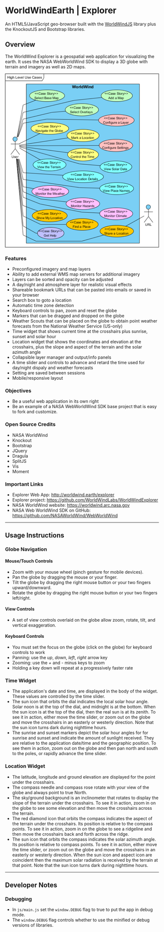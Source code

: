 # WorldWindEarth | Explorer
An HTML5/JavaScript geo-browser built with the [WorldWindJS](https://emxsys.github.io/worldwindjs) library plus the KnockoutJS and Bootstrap libraries.

## Overview
The WorldWind Explorer is a geospatial web application for visualizing the earth. 
It uses the NASA WebWorldWind SDK to display a 3D globe with terrain and imagery 
as well as 2D maps. 

![alt text](images/HighLevelUseCases.png "High Level Use Case Diagram")

### Features

- Preconfigured imagery and map layers
- Ability to add external WMS map servers for additional imagery
- Layers can be sorted and opacity can be adjusted
- A day/night and atmosphere layer for realistic visual effects
- Shareable bookmark URLs that can be pasted into emails or saved in your browser
- Search box to goto a location 
- Automatic time zone detection
- Keyboard controls to pan, zoom and reset the globe
- Markers that can be dragged and dropped on the globe
- Weather Scouts that can be placed on the globe to obtain point weather forecasts from the National Weather Service (US-only)
- Time widget that shows current time at the crosshairs plus sunrise, sunset and solar hour
- Location widget that shows the coordinates and elevation at the crosshairs, plus the slope and aspect of the terrain and the solar azimuth angle
- Collapsible layer manager and output/info panels
- A time slider and controls to advance and retard the time used for day/night dispaly and weather forecasts 
- Setting are saved between sessions
- Mobile/responsive layout

### Objectives
- Be a useful web application in its own right
- Be an example of a NASA WebWorldWind SDK base project that is easy to fork and customize.

### Open Source Credits
- NASA WorldWind
- Knockout
- Bootstrap
- JQuery
- Dragula
- SplitJS
- Vis
- Moment

### Important Links
- Explorer Web App: http://worldwind.earth/explorer
- Explorer project: https://github.com/WorldWindLabs/WorldWindExplorer
- NASA WorldWind website: https://worldwind.arc.nasa.gov
- NASA Web WorldWind SDK on GitHub: https://github.com/NASAWorldWind/WebWorldWind

---

## Usage Instructions

### Globe Navigation

#### Mouse/Touch Controls
- Zoom with your mouse wheel (pinch gesture for mobile devices).
- Pan the globe by dragging the mouse or your finger. 
- Tilt the globe by dragging the right mouse button or your two fingers upward/downward.
- Rotate the globe by dragging the right mouse button or your two fingers left/right.

#### View Controls
- A set of view controls overlaid on the globe allow zoom, rotate, tilt, and vertical exaggeration.

#### Keyboard Controls
- You must set the focus on the globe (click on the globe) for keyboard controls to work
- Panning: use the _up_, _down_, _left_, _right_ arrow key
- Zooming: use the _+_ and _-_ minus keys to zoom
- Holding a key down will repeat at a progressively faster rate
 
### Time Widget
- The application's date and time, are displayed in the body of the widget. These values are controlled by the time slider.
- The sun icon that orbits the dial indicates the local solar hour angle. Solar noon is at the top of the dial, and midnight is at the bottom. When the sun icon is at the top of the dial, then the real sun is at its zenith. To see it in action, either move the time slider, or zoom out on the globe and move the crosshairs in an easterly or westerly direction. Note that the sun icon turns dark during nighttime hours.
- The sunrise and sunset markers depict the solar hour angles for for sunrise and sunset and indicate the amount of sunlight received. They are relative to the application date/time and the geographic position. To see them in action, zoom out on the globe and then pan north and south to the poles, or rapidly advance the time slider.

### Location Widget
- The latitude, longitude and ground elevation are displayed for the point under the crosshairs.
- The compass needle and compass rose rotate with your view of the globe and always point to true North.
- The sky/ground background is an inclinometer that rotates to display the slope of the terrain under the crosshairs. To see it in action, zoom in on the globe to see some elevation and then move the crosshairs across the terrain.
- The red diamond icon that orbits the compass indicates the aspect of the terrain under the crosshairs. Its position is relative to the compass points. To see it in action, zoom in on the globe to see a ridgeline and then move the crosshairs back and forth across the ridge.
- The sun icon that orbits the compass indicates the solar azimuth angle. Its position is relative to compass points. To see it in action, either move the time slider, or zoom out on the globe and move the crosshairs in an easterly or westerly direction. When the sun icon and aspect icon are coincident then the maximum solar radiation is received by the terrain at that point. Note that the sun icon turns dark during nighttime hours.

---

## Developer Notes

### Debugging
- In `js/main.js` set the `window.DEBUG` flag to true to put the app in debug mode.
- The `window.DEBUG` flag controls whether to use the minified or debug versions of libraries.
